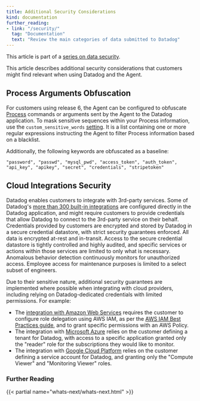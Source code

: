 ```yaml
---
title: Additional Security Considerations
kind: documentation
further_reading:
- link: "/security/"
  tag: "Documentation"
  text: "Review the main categories of data submitted to Datadog"
---
```


This article is part of a [series on data security][1].

This article describes additional security considerations that customers might find relevant when using Datadog and the Agent.

## Process Arguments Obfuscation

For customers using release 6, the Agent can be configured to obfuscate [Process][2] commands or arguments sent by the Agent to the Datadog application. To mask sensitive sequences within your Process information, use the `custom_sensitive_words` [setting][3]. It is a list containing one or more regular expressions instructing the Agent to filter Process information based on a blacklist.

Additionally, the following keywords are obfuscated as a baseline:

```
"password", "passwd", "mysql_pwd", "access_token", "auth_token", "api_key", "apikey", "secret", "credentials", "stripetoken"
```

## Cloud Integrations Security

Datadog enables customers to integrate with 3rd-party services. Some of Datadog's [more than 300 built-in integrations][4] are configured directly in the Datadog application, and might require customers to provide credentials that allow Datadog to connect to the 3rd-party service on their behalf. Credentials provided by customers are encrypted and stored by Datadog in a secure credential datastore, with strict security guarantees enforced. All data is encrypted at-rest and in-transit. Access to the secure credential datastore is tightly controlled and highly audited, and specific services or actions within those services are limited to only what is necessary.
Anomalous behavior detection continuously monitors for unauthorized access. Employee access for maintenance purposes is limited to a select subset of engineers.

Due to their sensitive nature, additional security guarantees are implemented where possible when integrating with cloud providers, including relying on Datadog-dedicated credentials with limited permissions. For example:

* The [integration with Amazon Web Services][5] requires the customer to configure role delegation using AWS IAM, as per the [AWS IAM Best Practices guide][6], and to grant specific permissions with an AWS Policy.
* The integration with [Microsoft Azure][7] relies on the customer defining a tenant for Datadog, with access to a specific application granted only the "reader" role for the subscriptions they would like to monitor.
* The integration with [Google Cloud Platform][8] relies on the customer defining a service account for Datadog, and granting only the "Compute Viewer" and "Monitoring Viewer" roles.

### Further Reading

{{< partial name="whats-next/whats-next.html" >}}

[1]: /security
[2]: /graphing/infrastructure/process
[3]: /graphing/infrastructure/process/#process-arguments-scrubbing
[4]: /integrations
[5]: /integrations/amazon_web_services
[6]: https://docs.aws.amazon.com/IAM/latest/UserGuide/best-practices.html#delegate-using-roles
[7]: /integrations/azure
[8]: /integrations/google_cloud_platform

